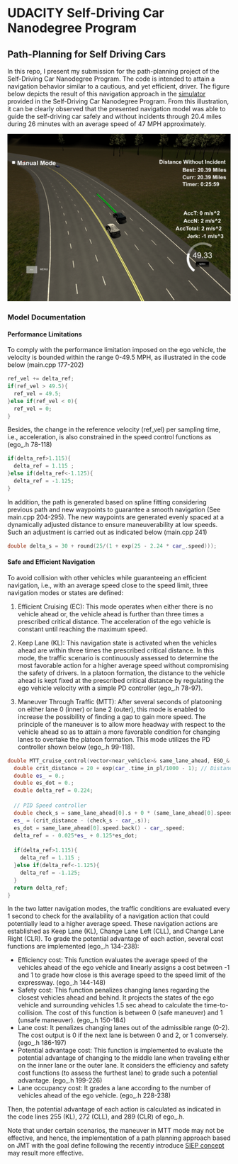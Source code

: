 # UDACITY Self-Driving Car Nanodegree Program
## Path-Planning for Self Driving Cars

  In this repo, I present my submission for the path-planning project of the Self-Driving Car Nanodegree Program. The code is intended to attain a navigation behavior similar to a cautious, and yet efficient, driver. The figure below depicts the result of this navigation approach in the [simulator](https://github.com/udacity/CarND-Path-Planning-Project) provided in the Self-Driving Car Nanodegree Program. From this illustration, it can be clearly observed that the presented navigation model was able to guide the self-driving car safely and without incidents through 20.4 miles during 26 minutes with an average speed of 47 MPH approximately.

![autonomous-navigation](./autonomous-navigation.png)

### Model Documentation

#### Performance Limitations

  To comply with the performance limitation imposed on the ego vehicle, the velocity is bounded within the range 0-49.5 MPH, as illustrated in the code below (main.cpp 177-202)
```cpp
ref_vel += delta_ref;
if(ref_vel > 49.5){
  ref_vel = 49.5;        
}else if(ref_vel < 0){
  ref_vel = 0;
}
```
  Besides, the change in the reference velocity (ref_vel) per sampling time, i.e., acceleration, is also constrained in the speed control functions as (ego_.h 78-118)
```cpp
if(delta_ref>1.115){
  delta_ref = 1.115 ;
}else if(delta_ref<-1.125){
  delta_ref = -1.125;
}
```
  In addition, the path is generated based on spline fitting considering previous path and new waypoints to guarantee a smooth navigation (See main.cpp 204-295). The new waypoints are generated evenly spaced at a dynamically adjusted distance to ensure maneuverability at low speeds. Such an adjustment is carried out as indicated below (main.cpp 241)
```cpp
double delta_s = 30 + round(25/(1 + exp(25 - 2.24 * car_.speed)));
```
#### Safe and Efficient Navigation

  To avoid collision with other vehicles while guaranteeing an efficient navigation, i.e., with an average speed close to the speed limit, three navigation modes or states are defined:
  
1. Efficient Cruising (EC): This mode operates when either there is no vehicle ahead or, the vehicle ahead is further than three times a prescribed critical distance. The acceleration of the ego vehicle is constant until reaching the maximum speed.

2. Keep Lane (KL): This navigation state is activated when the vehicles ahead are within three times the prescribed critical distance. In this mode, the traffic scenario is continuously assessed to determine the most favorable action for a higher average speed without compromising the safety of drivers. In a platoon formation, the distance to the vehicle ahead is kept fixed at the prescribed critical distance by regulating the ego vehicle velocity with a simple PD controller (ego_.h 78-97).

3. Maneuver Through Traffic (MTT): After several seconds of platooning on either lane 0 (inner) or lane 2 (outer), this mode is enabled to increase the possibility of finding a gap to gain more speed. The principle of the maneuver is to allow more headway with respect to the vehicle ahead so as to attain a more favorable condition for changing lanes to overtake the platoon formation. This mode utilizes the PD controller shown below (ego_.h 99-118).
```cpp
double MTT_cruise_control(vector<near_vehicle>& same_lane_ahead, EGO_& car_){
  double crit_distance = 20 + exp(car_.time_in_pl/1000 - 1); // Distance from the vehicle ahead is adjusted according to the elapse time in platooning navigation so as to increase the possibility of attaining a gap for changing lane
  double es_ = 0.;
  double es_dot = 0.;
  double delta_ref = 0.224;

  // PID Speed controller
  double check_s = same_lane_ahead[0].s + 0 * (same_lane_ahead[0].speed.back() - car_.speed);
  es_ = (crit_distance - (check_s - car_.s));
  es_dot = same_lane_ahead[0].speed.back() - car_.speed;
  delta_ref = - 0.025*es_ + 0.125*es_dot;

  if(delta_ref>1.115){
    delta_ref = 1.115 ;
  }else if(delta_ref<-1.125){
    delta_ref = -1.125;
  }
  return delta_ref;
}
```
In the two latter navigation modes, the traffic conditions are evaluated every 1 second to check for the availability of a navigation action that could potentially lead to a higher average speed. These navigation actions are established as Keep Lane (KL), Change Lane Left (CLL), and Change Lane Right (CLR). To grade the potential advantage of each action, several cost functions are implemented (ego_.h 134-238):

+ Efficiency cost: This function evaluates the average speed of the vehicles ahead of the ego vehicle and linearly assigns a cost between -1 and 1 to grade how close is this average speed to the speed limit of the expressway. (ego_.h 144-148)
+ Safety cost: This function penalizes changing lanes regarding the closest vehicles ahead and behind. It projects the states of the ego vehicle and surrounding vehicles 1.5 sec ahead to calculate the time-to-collision. The cost of this function is between 0 (safe maneuver) and 1 (unsafe maneuver). (ego_.h 150-184)
+ Lane cost: It penalizes changing lanes out of the admissible range (0-2). The cost output is 0 if the next lane is between 0 and 2, or 1 conversely. (ego_.h 186-197)
+ Potential advantage cost: This function is implemented to evaluate the potential advantage of changing to the middle lane when traveling either on the inner lane or the outer lane. It considers the efficiency and safety cost functions (to assess the furthest lane) to grade such a potential advantage. (ego_.h 199-226)
+ Lane occupancy cost: It grades a lane according to the number of vehicles ahead of the ego vehicle. (ego_.h 228-238)

Then, the potential advantage of each action is calculated as indicated in the code lines 255 (KL), 272 (CLL), and 289 (CLR) of ego_.h.

Note that under certain scenarios, the maneuver in MTT mode may not be effective, and hence, the implementation of a path planning approach based on JMT with the goal define following the recently introduce [SIEP concept](http://ieeexplore.ieee.org/document/8107723/) may result more effective. 
